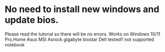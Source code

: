 # No need to install new windows and update bios.
Please read the tutorial so there will be no errors.
Works on Windows 10/11 Pro,Home
Asus MSI Asrock gigabyte biostar Dell tested!!
not supported notebook
